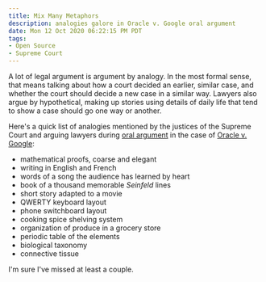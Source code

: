 ```yaml
---
title: Mix Many Metaphors
description: analogies galore in Oracle v. Google oral argument
date: Mon 12 Oct 2020 06:22:15 PM PDT
tags:
- Open Source
- Supreme Court
---
```


A lot of legal argument is argument by analogy.  In the most formal sense, that means talking about how a court decided an earlier, similar case, and whether the court should decide a new case in a similar way.  Lawyers also argue by hypothetical, making up stories using details of daily life that tend to show a case should go one way or another.

Here's a quick list of analogies mentioned by the justices of the Supreme Court and arguing lawyers during [oral argument](https://www.supremecourt.gov/oral_arguments/audio/2020/18-956) in the case of [Oracle v. Google](https://en.wikipedia.org/wiki/Google_LLC_v._Oracle_America,_Inc.):

- mathematical proofs, coarse and elegant
- writing in English and French
- words of a song the audience has learned by heart
- book of a thousand memorable _Seinfeld_ lines
- short story adapted to a movie
- QWERTY keyboard layout
- phone switchboard layout
- cooking spice shelving system
- organization of produce in a grocery store
- periodic table of the elements
- biological taxonomy
- connective tissue

I'm sure I've missed at least a couple.
